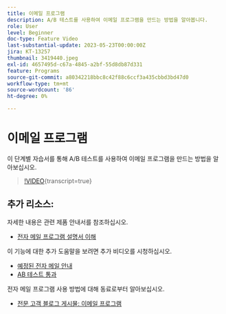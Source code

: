 ```yaml
---
title: 이메일 프로그램
description: A/B 테스트를 사용하여 이메일 프로그램을 만드는 방법을 알아봅니다.
role: User
level: Beginner
doc-type: Feature Video
last-substantial-update: 2023-05-23T00:00:00Z
jira: KT-13257
thumbnail: 3419440.jpeg
exl-id: 4657495d-c67a-4845-a2bf-55d8db87d331
feature: Programs
source-git-commit: a80342218bbc8c42f88c6ccf3a435cbbd3bd47d0
workflow-type: tm+mt
source-wordcount: '86'
ht-degree: 0%

---
```


# 이메일 프로그램

이 단계별 자습서를 통해 A/B 테스트를 사용하여 이메일 프로그램을 만드는 방법을 알아보십시오.

>[!VIDEO](https://video.tv.adobe.com/v/3419440/?learn=on){transcript=true}


## 추가 리소스:

자세한 내용은 관련 제품 안내서를 참조하십시오.
* [전자 메일 프로그램 설명서 이해](https://experienceleague.adobe.com/docs/marketo/using/product-docs/email-marketing/email-programs/creating-an-email-program/understanding-email-programs.html?lang=en)

이 기능에 대한 추가 도움말을 보려면 추가 비디오를 시청하십시오.
* [예정된 전자 메일 안내](https://experienceleague.adobe.com/docs/marketo-learn/tutorials/email-marketing/scheduled-email-watch.html?lang=en)
* [AB 테스트 통과](https://experienceleague.adobe.com/docs/marketo-learn/tutorials/email-marketing/ab-testing-watch.html?lang=en)

전자 메일 프로그램 사용 방법에 대해 동료로부터 알아보십시오.
* [전문 고객 블로그 게시물: 이메일 프로그램](https://nation.marketo.com/t5/product-blogs/marketo-success-series-email-programs/ba-p/304968)
